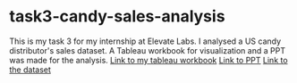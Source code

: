 # task3-candy-sales-analysis
This is my task 3 for my internship at Elevate Labs. I analysed a US candy distributor's sales dataset. A Tableau workbook for visualization and a PPT was made for the analysis.
[Link to my tableau workbook](https://public.tableau.com/views/CANDYSALESANALYSIS/DASHBOARD?:language=en-US&publish=yes&:sid=&:redirect=auth&:display_count=n&:origin=viz_share_link)
[Link to PPT]()
[Link to the dataset](https://mavenanalytics.io/data-playground/us-candy-distributor)
